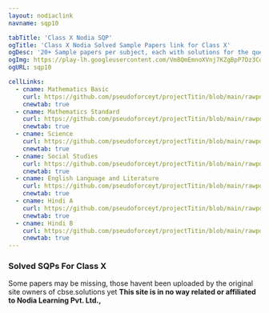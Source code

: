 ```yaml
---
layout: nodiaclink
navname: sqp10

tabTitle: 'Class X Nodia SQP'
ogTitle: 'Class X Nodia Solved Sample Papers link for Class X'
ogDesc: '20+ Sample papers per subject, each with solutions for the questions attached at the end'
ogImg: https://play-lh.googleusercontent.com/Vm8QmEmnoXVnj7KZgBpP7Dz3Cqv_9jKaHplFdP4x6QdhQqmq-uj_CeFIgYyLr42R2f8
ogURL: sqp10

cellLinks:
  - cname: Mathematics Basic
    curl: https://github.com/pseudoforceyt/projectTitin/blob/main/rawpdf/CBSE/nodia/SQP%2030%20Sets%20Maths%20Basics.pdf
    cnewtab: true
  - cname: Mathematics Standard
    curl: https://github.com/pseudoforceyt/projectTitin/blob/main/rawpdf/CBSE/nodia/SQP%2030%20Sets%20Maths%20STD.pdf
    cnewtab: true
  - cname: Science
    curl: https://github.com/pseudoforceyt/projectTitin/blob/main/rawpdf/CBSE/nodia/SQP%2030%20Sets%20Science.pdf
    cnewtab: true
  - cname: Social Studies
    curl: https://github.com/pseudoforceyt/projectTitin/blob/main/rawpdf/CBSE/nodia/SQP%2030%20Sets%20Social%20Science.pdf
    cnewtab: true
  - cname: English Language and Literature
    curl: https://github.com/pseudoforceyt/projectTitin/blob/main/rawpdf/CBSE/nodia/SQP%2030%20Sets%20English%20LL.pdf
    cnewtab: true
  - cname: Hindi A
    curl: https://github.com/pseudoforceyt/projectTitin/blob/main/rawpdf/CBSE/nodia/SQP%2030%20Sets%20Hindi%20A.pdf
    cnewtab: true
  - cname: Hindi B
    curl: https://github.com/pseudoforceyt/projectTitin/blob/main/rawpdf/CBSE/nodia/SQP%2030%20Sets%20Hindi%20B.pdf
    cnewtab: true
---
```


### Solved SQPs For Class X
Some papers may be missing, those havent been uploaded by the original site owners of cbse.solutions yet
**This site is in no way related or affiliated to Nodia Learning Pvt. Ltd.,**

